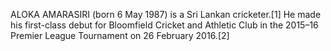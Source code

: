 ALOKA AMARASIRI (born 6 May 1987) is a Sri Lankan cricketer.[1] He made his first-class debut for Bloomfield Cricket and Athletic Club in the 2015–16 Premier League Tournament on 26 February 2016.[2]
